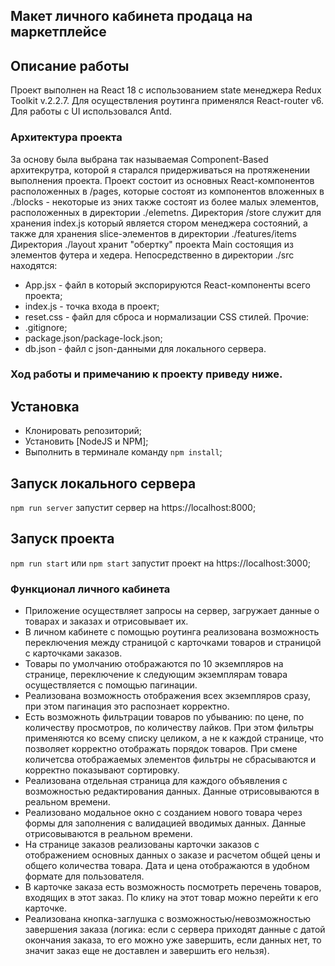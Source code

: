 ## Макет личного кабинета продаца на маркетплейсе
## Описание работы
Проект выполнен на React 18 с использованием state менеджера Redux Toolkit v.2.2.7.
Для осуществления роутинга применялся React-router v6.
Для работы с UI использовался Antd.
### Архитектура проекта
За основу была выбрана так называемая Component-Based архитекрутра,
которой я старался придерживаться на протяженении выполнения проекта.
Проект состоит из основных React-компонентов расположенных в /pages, которые состоят из компонентов вложенных в ./blocks - 
некоторые из эних также состоят из более малых элементов, расположенных в директории ./elemetns.
Директория /store служит для хранения index.js который является стором менеджера состояний, а также для хранения
slice-элементов в директории ./features/items
Директория ./layout хранит "обертку" проекта Main состоящия из элементов футера и хедера.
Непосредственно в директории ./src находятся:
- App.jsx - файл в который экспорируются React-компоненты всего проекта;
- index.js - точка входа в проект;  
- reset.css - файл для сброса и нормализации CSS стилей.
Прочие:
- .gitignore; 
- package.json/package-lock.json;
- db.json - файл с json-данными для локального сервера. 

### Ход работы и примечанию к проекту приведу ниже.

## Установка
- Клонировать репозиторий;
- Установить [NodeJS и NPM];
- Выполнить в терминале команду `npm install`;
## Запуск локального сервера
`npm run server` запустит сервер на https://localhost:8000;
## Запуск проекта
`npm run start` или `npm start` запустит проект на https://localhost:3000;

### Функционал личного кабинета
 * Приложение осуществляет запросы на сервер, загружает данные о товарах и заказах и отрисовывает их.
 * В личном кабинете с помощью роутинга реализована возможность переключения между страницой с карточками товаров и страницой с карточками заказов.
 * Товары по умолчанию отображаются по 10 экземпляров на странице, переключение к следующим экземплярам товара осуществляется с помощью пагинации.
 * Реализована возможность отображения всех экземпляров сразу, при этом пагинация это распознает корректно.
 * Есть возможноть фильтрации товаров по убыванию: по цене, по количеству просмотров, по количеству лайков. При этом фильтры применяются ко всему списку целиком, а не к каждой странице, что позволяет корректно отображать порядок товаров. При смене количетсва отображаемых элементов фильтры не сбрасываются и корректно показывают сортировку.
* Реализована отдельная страница для каждого объявления с возможностью редактирования данных. Данные отрисовываются в реальном времени.
 * Реализовано модальное окно с созданием нового товара через формы для заполнения с валидацией вводимых данных.
Данные отрисовываются в реальном времени.
 * На странице заказов реализованы карточки заказов с отображением основных данных о заказе и расчетом общей цены и общего количества товара. Дата и цена отображаются в удобном формате для пользователя.
 * В карточке заказа есть возможность посмотреть перечень товаров, входящих в этот заказ. По клику на этот товар можно перейти к его карточке.
 * Реализована кнопка-заглушка с возможностью/невозможностью завершения заказа (логика: если с сервера приходят данные с датой окончания заказа, то его можно уже завершить, если данных нет, то значит заказ еще не доставлен и завершить его нельзя).